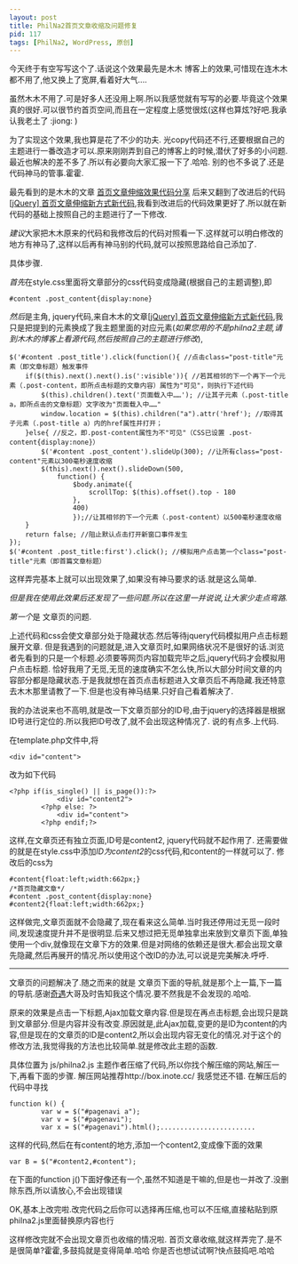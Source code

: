 ```yaml
---
layout: post
title: PhilNa2首页文章收缩及问题修复
pid: 117
tags: [PhilNa2, WordPress, 原创]
---
```

今天终于有空写写这个了.话说这个效果最先是木木 博客上的效果,可惜现在连木木都不用了,他又换上了宽屏,看着好大气....

虽然木木不用了.可是好多人还没用上啊.所以我感觉就有写写的必要.毕竟这个效果真的很好.可以很节约首页空间,而且在一定程度上感觉很炫(这样也算炫?好吧.我承认我老土了 :jiong: )

为了实现这个效果,我也算是花了不少的功夫. 光copy代码还不行,还要根据自己的主题进行一番改造才可以.原来刚刚弄到自己的博客上的时候,潜伏了好多的小问题.最近也解决的差不多了.所以有必要向大家汇报一下了.哈哈.
别的也不多说了.还是代码神马的管事.霍霍.

最先看到的是木木的文章 [首页文章伸缩效果代码分享](http://immmmm.com/sharing-articles-telescopic-effect-code.html) 后来又翻到了改进后的代码 [\[jQuery\] 首页文章伸缩新方式新代码](http://immmmm.com/articles-telescopic-effect-new-code.html),我看到改进后的代码效果更好了.所以就在新代码的基础上按照自己的主题进行了一下修改.

*建议*大家把木木原来的代码和我修改后的代码对照看一下.这样就可以明白修改的地方有神马了,这样以后再有神马别的代码,就可以按照思路给自己添加了.

具体步骤.

*首先*在style.css里面将文章部分的css代码变成隐藏(根据自己的主题调整),即

    #content .post_content{display:none}

*然后*是主角, jquery代码,来自木木的文章[\[jQuery\] 首页文章伸缩新方式新代码](http://immmmm.com/articles-telescopic-effect-new-code.html),我只是把提到的元素换成了我主题里面的对应元素(*如果您用的不是philna2主题,请到木木的博客上看源代码,然后按照自己的主题进行修改*),

    $('#content .post_title').click(function(){ //点击class="post-title"元素（即文章标题）触发事件
        if($(this).next().next().is(':visible')){ //若其相邻的下一个再下一个元素（.post-content，即所点击标题的文章内容）属性为"可见"，则执行下述代码
            $(this).children().text('页面载入中……'); //让其子元素（.post-title a，即所点击的文章标题）文字改为"页面载入中……"
            window.location = $(this).children("a").attr('href'); //取得其子元素（.post-title a）内的href属性并打开；
        }else{ //反之，即.post-content属性为不"可见"（CSS已设置 .post-content{display:none}）
            $('#content .post_content').slideUp(300); //让所有class="post-content"元素以300毫秒速度收缩
            $(this).next().next().slideDown(500,
                function() {
                    $body.animate({
                        scrollTop: $(this).offset().top - 180
                    },
                    400)
                    });//让其相邻的下一个元素（.post-content）以500毫秒速度收缩
        }
        return false; //阻止默认点击打开新窗口事件发生
    });
    $('#content .post_title:first').click(); //模拟用户点击第一个class="post-title"元素（即首篇文章标题）

这样弄完基本上就可以出现效果了,如果没有神马要求的话.就是这么简单.

*但是我在使用此效果后还发现了一些问题.所以在这里一并说说,让大家少走点弯路.*

*第一个*是 文章页的问题.

上述代码和css会使文章部分处于隐藏状态.然后等待jquery代码模拟用户点击标题展开文章.
但是我遇到的问题就是,进入文章页时,如果网络状况不是很好的话.浏览者先看到的只是一个标题.必须要等网页内容加载完毕之后,jquery代码才会模拟用户点击标题. 恰好我用了无觅,无觅的速度确实不怎么快,所以大部分时间文章的内容部分都是隐藏状态.于是我就想在首页点击标题进入文章页后不再隐藏.我还特意去木木那里请教了一下.但是也没有神马结果.只好自己看着解决了.

我的办法说来也不高明,就是改一下文章页部分的ID号,由于jquery的选择器是根据ID号进行定位的.所以我把ID号改了,就不会出现这种情况了.
说的有点多.上代码.

在template.php文件中,将

    <div id="content">

改为如下代码

    <?php if(is_single() || is_page()):?>
                <div id="content2">
            <?php else: ?>
                <div id="content">
            <?php endif;?>

这样,在文章页还有独立页面,ID号是content2, jquery代码就不起作用了.
还需要做的就是在style.css中添加*ID为content2*的css代码,和content的一样就可以了. 修改后的css为

    #content{float:left;width:662px;}
    /*首页隐藏文章*/
    #content .post_content{display:none}
    #content2{float:left;width:662px;}

这样做完,文章页面就不会隐藏了,现在看来这么简单.当时我还停用过无觅一段时间,发现速度提升并不是很明显.后来又想过把无觅单独拿出来放到文章页下面,单独使用一个div,就像现在文章下方的效果.但是对网络的依赖还是很大.都会出现文章先隐藏,然后再展开的情况.所以使用这个改ID的办法,可以说是完美解决.呼呼.

***

文章页的问题解决了.随之而来的就是 文章页下面的导航,就是那个上一篇,下一篇的导航.感谢[奇遇](http://www.qiyuuu.com)大哥及时告知我这个情况.要不然我是不会发现的.哈哈.

原来的效果是点击一下标题,Ajax加载文章内容.但是现在再点击标题,会出现只是跳到文章部分.但是内容并没有改变.原因就是,此Ajax加载,变更的是ID为content的内容,但是现在的文章页的ID是content2,所以会出现内容无变化的情况.对于这个的修改方法,我觉得我的方法也比较简单.就是修改此主题的函数.

具体位置为 js/philna2.js 主题作者压缩了代码,所以你找个解压缩的网站,解压一下,再看下面的步骤.
解压网站推荐http://box.inote.cc/ 我感觉还不错.
在解压后的代码中寻找

    function k() {
            var w = $("#pagenavi a");
            var v = $("#pagenavi");
            var x = $("#pagenavi").html();........................

这样的代码,然后在有content的地方,添加一个content2,变成像下面的效果

    var B = $("#content2,#content");

在下面的function j()下面好像还有一个,虽然不知道是干嘛的,但是也一并改了.没删除东西,所以请放心,不会出现错误

OK,基本上改完啦.改完代码之后你可以选择再压缩,也可以不压缩,直接粘贴到原philna2.js里面替换原内容也行

这样修改完就不会出现文章页也收缩的情况啦.
首页文章收缩,就这样弄完了.是不是很简单?霍霍,多鼓捣就是变得简单.哈哈
你是否也想试试啊?快点鼓捣吧.哈哈
